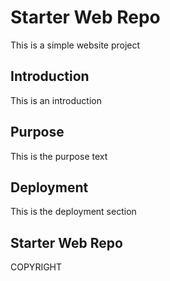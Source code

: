 # Starter Web Repo

This is a simple website project

## Introduction
This is an introduction

## Purpose

This is the purpose text

## Deployment

This is the deployment section

## Starter Web Repo

COPYRIGHT